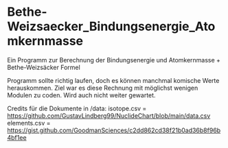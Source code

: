 # Bethe-Weizsaecker_Bindungsenergie_Atomkernmasse
Ein Programm zur Berechnung der Bindungsenergie und Atomkernmasse + Bethe-Weizsäcker Formel


Programm sollte richtig laufen, doch es können manchmal komische Werte herauskommen.
Ziel war es diese Rechnung mit möglichst wenigen Modulen zu coden.
Wird auch nicht weiter gewartet.


Credits für die Dokumente in /data:
isotope.csv = https://github.com/GustavLindberg99/NuclideChart/blob/main/data.csv
elements.csv = https://gist.github.com/GoodmanSciences/c2dd862cd38f21b0ad36b8f96b4bf1ee
